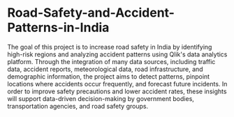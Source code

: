 # Road-Safety-and-Accident-Patterns-in-India
 The goal of this project is to increase road safety in India by identifying high-risk regions and analyzing accident patterns using Qlik's data analytics platform. Through the integration of many data sources, including traffic data, accident reports, meteorological data, road infrastructure, and demographic information, the 		project aims to detect patterns, pinpoint locations where accidents occur frequently, and forecast future incidents. In order to improve safety precautions	and lower accident rates, these insights will support data-driven decision-making	by government bodies, transportation agencies, and road safety groups. 
